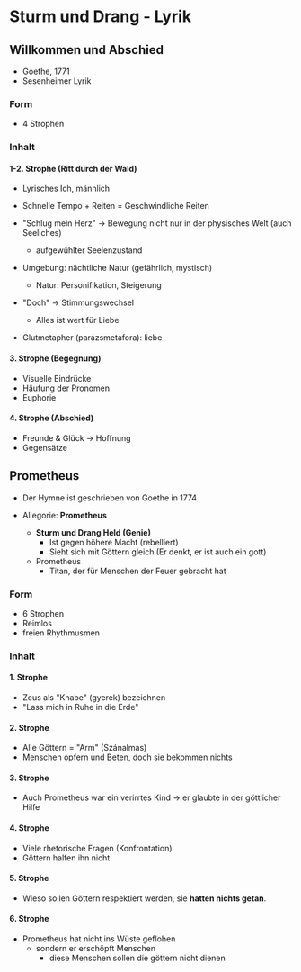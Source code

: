 # Sturm und Drang - Lyrik

## Willkommen und Abschied

- Goethe, 1771
- Sesenheimer Lyrik

### Form

- 4 Strophen

### Inhalt

#### 1-2. Strophe (Ritt durch der Wald)

- Lyrisches Ich, männlich
- Schnelle Tempo + Reiten = Geschwindliche Reiten
- "Schlug mein Herz" -> Bewegung nicht nur in der physisches Welt (auch Seeliches)
    - aufgewühlter Seelenzustand

- Umgebung: nächtliche Natur (gefährlich, mystisch)
    - Natur: Personifikation, Steigerung

- "Doch" -> Stimmungswechsel
    - Alles ist wert für Liebe

- Glutmetapher (parázsmetafora): liebe

#### 3. Strophe (Begegnung)

- Visuelle Eindrücke
- Häufung der Pronomen
- Euphorie

#### 4. Strophe (Abschied)

- Freunde & Glück -> Hoffnung
- Gegensätze

## Prometheus

- Der Hymne ist geschrieben von Goethe in 1774
- Allegorie: **Prometheus**

    - **Sturm und Drang Held (Genie)**
        - Ist gegen höhere Macht (rebelliert)
        - Sieht sich mit Göttern gleich (Er denkt, er ist auch ein gott)
    - Prometheus
        - Titan, der für Menschen der Feuer gebracht hat

### Form

- 6 Strophen
- Reimlos
- freien Rhythmusmen

### Inhalt

#### 1. Strophe

- Zeus als "Knabe" (gyerek) bezeichnen
- "Lass mich in Ruhe in die Erde"

#### 2. Strophe

- Alle Göttern = "Arm" (Szánalmas)
- Menschen opfern und Beten, doch sie bekommen nichts

#### 3. Strophe

- Auch Prometheus war ein verirrtes Kind -> er glaubte in der göttlicher Hilfe

#### 4. Strophe

- Viele rhetorische Fragen (Konfrontation)
- Göttern halfen ihn nicht

#### 5. Strophe

- Wieso sollen Göttern respektiert werden, sie **hatten nichts getan**.

#### 6. Strophe

- Prometheus hat nicht ins Wüste geflohen
    - sondern er erschöpft Menschen
        - diese Menschen sollen die göttern nicht dienen
